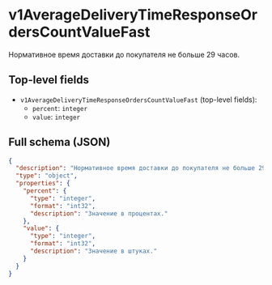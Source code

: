 # v1AverageDeliveryTimeResponseOrdersCountValueFast

Нормативное время доставки до покупателя не больше 29 часов.

## Top-level fields
- `v1AverageDeliveryTimeResponseOrdersCountValueFast` (top-level fields):
  - `percent`: `integer`
  - `value`: `integer`

## Full schema (JSON)
```json
{
  "description": "Нормативное время доставки до покупателя не больше 29 часов.",
  "type": "object",
  "properties": {
    "percent": {
      "type": "integer",
      "format": "int32",
      "description": "Значение в процентах."
    },
    "value": {
      "type": "integer",
      "format": "int32",
      "description": "Значение в штуках."
    }
  }
}
```
